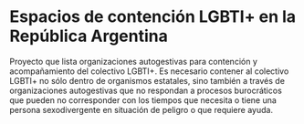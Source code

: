 # Espacios de contención LGBTI+ en la República Argentina

Proyecto que lista organizaciones autogestivas para contención y acompañamiento del colectivo LGBTI+. Es necesario contener al colectivo LGBTI+ no sólo dentro de organismos estatales, sino también a través de organizaciones autogestivas que no respondan a procesos burocráticos que pueden no corresponder con los tiempos que necesita o tiene una persona sexodivergente en situación de peligro o que requiere ayuda.
